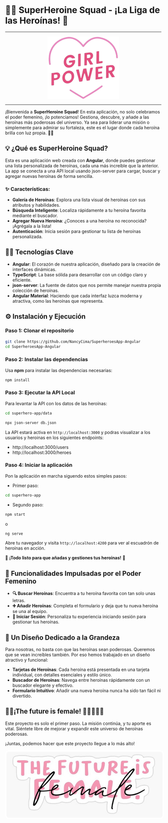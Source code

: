 #  🦸‍♀**️ SuperHeroine Squad - ¡La Liga de las Heroínas!️** 🩷​

---

<p align="center">
  <img src='/superhero-app/public/icon.png' alt='Girl Power' />
</p>

---

¡Bienvenida a **SuperHeroine Squad**! En esta aplicación, no solo celebramos el poder femenino, ¡lo potenciamos! Gestiona, descubre, y añade a las heroínas más poderosas del universo. Ya sea para liderar una misión o simplemente para admirar su fortaleza, este es el lugar donde cada heroína brilla con luz propia. 🌟💪

## 💡 ¿Qué es **SuperHeroine Squad**?

Esta es una aplicación web creada con **Angular**, donde puedes gestionar una lista personalizada de heroínas, cada una más increíble que la anterior. La app se conecta a una API local usando json-server para cargar, buscar y agregar nuevas heroínas de forma sencilla.

### ✨ Características:

- **Galería de Heroínas**: Explora una lista visual de heroínas con sus atributos y habilidades.
- **Búsqueda Inteligente**: Localiza rápidamente a tu heroína favorita mediante el buscador.
- **Agregar Nueva Heroína**: ¿Conoces a una heroína no reconocida? ¡Agrégala a la lista!
- **Autenticación**: Inicia sesión para gestionar tu lista de heroínas personalizada.

## 🩷🔧 Tecnologías Clave

- **Angular**: El corazón de nuestra aplicación, diseñado para la creación de interfaces dinámicas.
- **TypeScript**: La base sólida para desarrollar con un código claro y eficiente.
- **json-server**: La fuente de datos que nos permite manejar nuestra propia colección de heroínas.
- **Angular Material**: Haciendo que cada interfaz luzca moderna y atractiva, como las heroínas que representa.

## ⚙️ Instalación y Ejecución

### Paso 1: Clonar el repositorio

```bash
git clone https://github.com/NancyCima/SuperheroesApp-Angular
cd SuperheroesApp-Angular
```

### Paso 2: Instalar las dependencias

Usa **npm** para instalar las dependencias necesarias:

```bash
npm install
```

### Paso 3: Ejecutar la API Local

Para levantar la API con los datos de las heroínas:

```bash
cd superhero-app/data
```

```bash
npx json-server db.json
```

La API estará activa en `http://localhost:3000` y podras visualizar a los usuarios y heroinas en los siguientes endpoints:
- http://localhost:3000/users
- http://localhost:3000/heroes


### Paso 4: Iniciar la aplicación

Pon la aplicación en marcha siguendo estos simples pasos:

- Primer paso:
```bash
cd superhero-app
```

- Segundo paso:
```bash
npm start
```

o

```bash
ng serve
```

 Abre tu navegador y visita `http://localhost:4200` para ver al escuadrón de heroínas en acción.

🌟 **¡Todo listo para que añadas y gestiones tus heroínas!** 🌟

## 🌈 Funcionalidades Impulsadas por el Poder Femenino

- **🔍 Buscar Heroínas**: Encuentra a tu heroína favorita con tan solo unas letras.
- **➕ Añadir Heroínas**: Completa el formulario y deja que tu nueva heroína se una al equipo.
- **🔐 Iniciar Sesión**: Personaliza tu experiencia iniciando sesión para gestionar tus heroínas.

## 🎨 Un Diseño Dedicado a la Grandeza

Para nosotras, no basta con que las heroínas sean poderosas. Queremos que se vean increíbles también. Por eso hemos trabajado en un diseño atractivo y funcional:

- **Tarjetas de Heroínas**: Cada heroína está presentada en una tarjeta individual, con detalles esenciales y estilo único.
- **Buscador de Heroínas**: Navega entre heroínas rápidamente con un buscador elegante y efectivo.
- **Formulario Intuitivo**: Añadir una nueva heroína nunca ha sido tan fácil ni divertido.


## 💪🌸¡The future is female! 👩🏽​👩🏼‍💻​

Este proyecto es solo el primer paso. La misión continúa, y tu aporte es vital. Siéntete libre de mejorar y expandir este universo de heroínas poderosas. 

¡Juntas, podemos hacer que este proyecto llegue a lo más alto!

<img src='/superhero-app/public/the-future-is-female.jpg' alt='The future is female' style="border: 4px solid white; border-radius:12px;" />